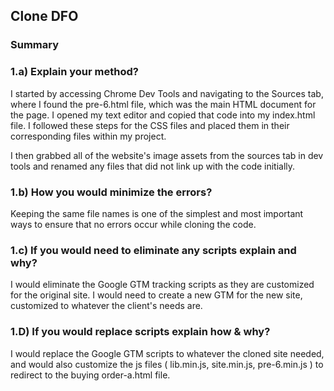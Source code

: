 
## Clone DFO

### Summary

### 1.a) Explain your method?
I started by accessing Chrome Dev Tools and navigating to the Sources tab, where I found the pre-6.html file, which was the main HTML document for the page. I opened my text editor and copied that code into my index.html file. I followed these steps for the CSS files and placed them in their corresponding files within my project. 

I then grabbed all of the website's image assets from the sources tab in dev tools and renamed any files that did not link up with the code initially. 
### 1.b) How you would minimize the errors?

Keeping the same file names is one of the simplest and most important ways to ensure that no errors occur while cloning the code. 
### 1.c) If you would need to eliminate any scripts explain and why?

I would eliminate the Google GTM tracking scripts as they are customized for the original site. I would need to create a new GTM for the new site, customized to whatever the client's needs are. 
### 1.D) If you would replace scripts explain how & why?

I would replace the Google GTM scripts to whatever the cloned site needed, and would also customize the js files ( lib.min.js, site.min.js, pre-6.min.js ) to redirect to the buying order-a.html file.
